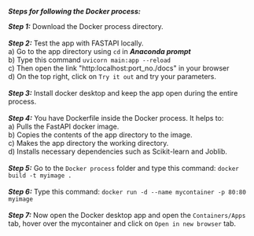 ***Steps for following the Docker process:***

***Step 1:*** Download the Docker process directory.  <br /><br />
***Step 2:*** Test the app with FASTAPI locally.<br />
a) Go to the app directory using `cd` in ***Anaconda prompt*** <br />
b) Type this command `uvicorn main:app --reload` <br />
c) Then open the link "http:localhost:port_no./docs" in your browser <br />
d) On the top right, click on `Try it out` and try your parameters. <br /> <br />
***Step 3:*** Install docker desktop and keep the app open during the entire process. <br /> <br />
***Step 4:*** You have Dockerfile inside the Docker process. It helps to: <br /> 
a) Pulls the FastAPI docker image. <br />
b) Copies the contents of the app directory to the image. <br />
c) Makes the app directory the working directory. <br />
d) Installs necessary dependencies such as Scikit-learn and Joblib. <br /> <br />
***Step 5:*** Go to the `Docker process` folder and type this command: `docker build -t myimage .` <br /> <br />
***Step 6:*** Type this command: `docker run -d --name mycontainer -p 80:80 myimage` <br /> <br />
***Step 7:*** Now open the Docker desktop app and open the `Containers/Apps` tab, hover over the mycontainer 
and click on `Open in new browser` tab.  